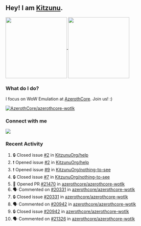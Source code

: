 ## Hey! I am [Kitzunu](https://Github.com/Kitzunu).

<!--
[![Kitzunu's Github stats](https://github-readme-stats.vercel.app/api?username=kitzunu&theme=github_dark&show_icons=true&number_format=long)](https://github.com/Kitzunu)

[![Kitzunu's Language stats](https://github-readme-stats.vercel.app/api/top-langs/?username=Kitzunu&layout=donut&theme=github_dark)](https://github.com/Kitzunu)
-->

<a href="https://github.com/Kitzunu">
  <img height=200 align="center" src="https://github-readme-stats.vercel.app/api?username=kitzunu&theme=github_dark&show_icons=true&number_format=long" />
</a>
<a href="https://github.com/Kitzunu">
  <img height=200 align="center" src="https://github-readme-stats.vercel.app/api/top-langs/?username=Kitzunu&layout=donut&theme=github_dark" />
</a>

### What do I do?

I focus on WoW Emulation at [AzerothCore](https://github.com/AzerothCore). Join us! :)

[![AzerothCore/azerothcore-wotlk](https://github-readme-stats.vercel.app/api/pin/?username=AzerothCore&repo=azerothcore-wotlk&theme=github_dark&show_owner=true)](https://github.com/azerothcore/azerothcore-wotlk)

### Connect with me
[![](https://img.shields.io/badge/AzerothCore%20Discord-Connect%20with%20me!-green)](https://discord.com/invite/gkt4y2x)

### Recent Activity

<!--START_SECTION:activity-->
1. 🔒 Closed issue [#2](https://github.com/KitzunuOrg/help/issues/2) in [KitzunuOrg/help](https://github.com/KitzunuOrg/help)
2. ❗ Opened issue [#2](https://github.com/KitzunuOrg/help/issues/2) in [KitzunuOrg/help](https://github.com/KitzunuOrg/help)
3. ❗ Opened issue [#9](https://github.com/KitzunuOrg/nothing-to-see/issues/9) in [KitzunuOrg/nothing-to-see](https://github.com/KitzunuOrg/nothing-to-see)
4. 🔒 Closed issue [#7](https://github.com/KitzunuOrg/nothing-to-see/issues/7) in [KitzunuOrg/nothing-to-see](https://github.com/KitzunuOrg/nothing-to-see)
5. 💪 Opened PR [#21470](https://github.com/azerothcore/azerothcore-wotlk/pull/21470) in [azerothcore/azerothcore-wotlk](https://github.com/azerothcore/azerothcore-wotlk)
6. 🗣 Commented on [#20331](https://github.com/azerothcore/azerothcore-wotlk/issues/20331#issuecomment-2661177219) in [azerothcore/azerothcore-wotlk](https://github.com/azerothcore/azerothcore-wotlk)
7. 🔒 Closed issue [#20331](https://github.com/azerothcore/azerothcore-wotlk/issues/20331) in [azerothcore/azerothcore-wotlk](https://github.com/azerothcore/azerothcore-wotlk)
8. 🗣 Commented on [#20942](https://github.com/azerothcore/azerothcore-wotlk/issues/20942#issuecomment-2661174877) in [azerothcore/azerothcore-wotlk](https://github.com/azerothcore/azerothcore-wotlk)
9. 🔒 Closed issue [#20942](https://github.com/azerothcore/azerothcore-wotlk/issues/20942) in [azerothcore/azerothcore-wotlk](https://github.com/azerothcore/azerothcore-wotlk)
10. 🗣 Commented on [#21326](https://github.com/azerothcore/azerothcore-wotlk/issues/21326#issuecomment-2661173409) in [azerothcore/azerothcore-wotlk](https://github.com/azerothcore/azerothcore-wotlk)
<!--END_SECTION:activity-->
